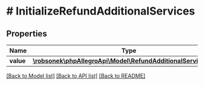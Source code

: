 # # InitializeRefundAdditionalServices

## Properties

Name | Type | Description | Notes
------------ | ------------- | ------------- | -------------
**value** | [**\robsonek\phpAllegroApi\Model\RefundAdditionalServicesValue**](RefundAdditionalServicesValue.md) |  | [optional]

[[Back to Model list]](../../README.md#models) [[Back to API list]](../../README.md#endpoints) [[Back to README]](../../README.md)
